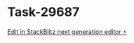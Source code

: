 # Task-29687

[Edit in StackBlitz next generation editor ⚡️](https://stackblitz.com/~/github.com/kevin-turing/Task-29687)